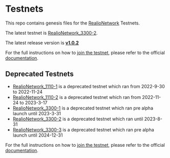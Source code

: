 # Testnets

This repo contains genesis files for the [RealioNetwork](https://github.com/realiotech/realio-network) Testnets.

The latest testnet is [RealioNetwork_3300-2](./realionetwork_3300-4).

The latest release version is [**v1.0.2**](https://github.com/realiotech/realio-network/releases/tag/v1.0.2)

For the full instructions on how to [join the testnet](https://docs.realio.network/testnet/join-public/setup), please refer to the official [documentation](https://docs.realio.network/).

## Deprecated Testnets
- [RealioNetwork_1110-1](./realionetwork_1110-1) is a deprecated testnet which ran from 2022-9-30 to 2022-11-24
- [RealioNetwork_1110-2](./realionetwork_1110-2) is a deprecated testnet which ran from 2022-11-24 to 2023-3-17
- [RealioNetwork_3300-1](./realionetwork_3300-1) is a deprecated testnet which ran pre alpha launch until 2023-3-31
- [RealioNetwork_3300-2](./realionetwork_3300-1) is a deprecated testnet which ran until 2023-8-31
- [RealioNetwork_3300-3](./realionetwork_3300-1) is a deprecated testnet which ran pre alpha launch until 2024-12-31


For the full instructions on how to [join the testnet](https://docs.realio.network/testnet/overview), please refer to the official [documentation](https://docs.realio.network/).
